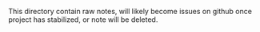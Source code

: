 This directory contain raw notes, will likely become issues on github once project has stabilized, or note will be deleted.
